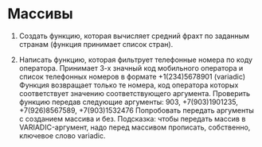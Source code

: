 # Массивы

1. Создать функцию, которая вычисляет средний фрахт по заданным странам (функция принимает список стран).

2. Написать функцию, которая фильтрует телефонные номера по коду оператора.
    Принимает 3-х значный код мобильного оператора и список телефонных номеров в формате +1(234)5678901 (variadic)
    Функция возвращает только те номера, код оператора которых соответствует значению соответствующего аргумента.
    Проверить функцию передав следующие аргументы:
    903, +7(903)1901235, +7(926)8567589, +7(903)1532476
    Попробовать передать аргументы с созданием массива и без.
    Подсказка: чтобы передать массив в VARIADIC-аргумент, надо перед массивом прописать, собственно, ключевое слово variadic.
